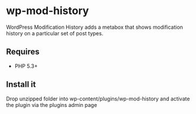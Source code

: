 # wp-mod-history
WordPress Modification History adds a metabox that shows modification history on a particular set of post types.

## Requires

- PHP 5.3+

## Install it

Drop unzipped folder into wp-content/plugins/wp-mod-history and activate the plugin via the plugins admin page